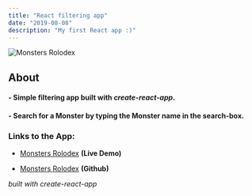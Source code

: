 ```yaml
---
title: "React filtering app"
date: "2019-08-08"
description: "My first React app :)"
---
```


![Monsters Rolodex](https://robohash.org/89.160.241.2.png "Monsters Rolodex")

## About

#### - Simple filtering app built with _create-react-app_.

#### - Search for a Monster by typing the Monster name in the search-box.

### Links to the App:

- [Monsters Rolodex](https://tomasdanjonsson.github.io/monsters-rolodex/ "Monsters Rolodex") **(Live Demo)**

- [Monsters Rolodex](https://github.com/tomasdanjonsson/monsters-rolodex/tree/master "Monsters Rolodex") **(Github)**

_built with create-react-app_
